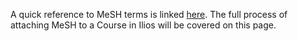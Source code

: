 A quick reference to MeSH terms is linked [here](https://iliosproject.gitbook.io/ilios-user-guide/additional-information/mesh). The full process of attaching MeSH to a Course in Ilios will be covered on this page. 

